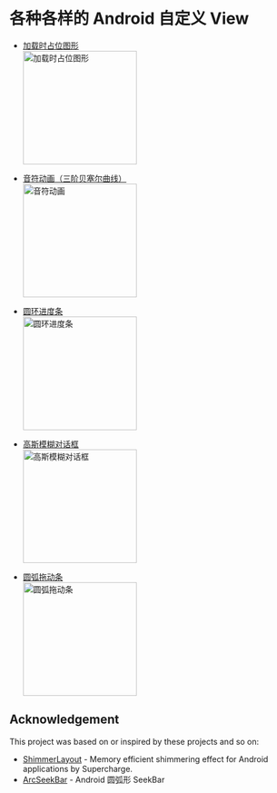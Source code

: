 # 各种各样的 Android 自定义 View

+ [加载时占位图形](https://github.com/cnwutianhao/android-view/tree/main/app/src/main/java/com/tyhoo/android/view/ui/skeleton)
  <br/><img src="https://github.com/cnwutianhao/android-view/assets/13990136/9ab86307-6975-4ee4-9d5b-cb5e7c2413bd" alt="加载时占位图形" width="200" />
  
+ [音符动画（三阶贝塞尔曲线）](https://github.com/cnwutianhao/android-view/tree/main/app/src/main/java/com/tyhoo/android/view/ui/floatnode)
  <br><img src="https://github.com/cnwutianhao/android-view/assets/13990136/86642fbb-294c-43ec-a287-f38c6b1e1234" alt="音符动画" width="200" />

+ [圆环进度条](https://github.com/cnwutianhao/android-view/tree/main/app/src/main/java/com/tyhoo/android/view/ui/progressbar)
  <br/><img src="https://github.com/cnwutianhao/android-view/assets/13990136/83bec275-c379-4700-b6f5-917fcbc6b00f" alt="圆环进度条" width="200" />

+ [高斯模糊对话框](https://github.com/cnwutianhao/android-view/tree/main/app/src/main/java/com/tyhoo/android/view/ui/blurdialog)
  <br/><img src="https://github.com/cnwutianhao/android-view/assets/13990136/4b4a1338-5850-4768-91a6-d43a69a73074" alt="高斯模糊对话框" width="200" />

+ [圆弧拖动条](https://github.com/cnwutianhao/android-view/tree/main/app/src/main/java/com/tyhoo/android/view/ui/seekbar)
  <br/><img src="https://github.com/cnwutianhao/android-view/assets/13990136/0e657370-bb8d-4c66-a19b-22b40d5edaed" alt="圆弧拖动条" width="200" />

## Acknowledgement

This project was based on or inspired by these projects and so on:
+ [ShimmerLayout](https://github.com/team-supercharge/ShimmerLayout) - Memory efficient shimmering effect for Android applications by Supercharge.
+ [ArcSeekBar](https://github.com/GcsSloop/arc-seekbar) - Android 圆弧形 SeekBar
